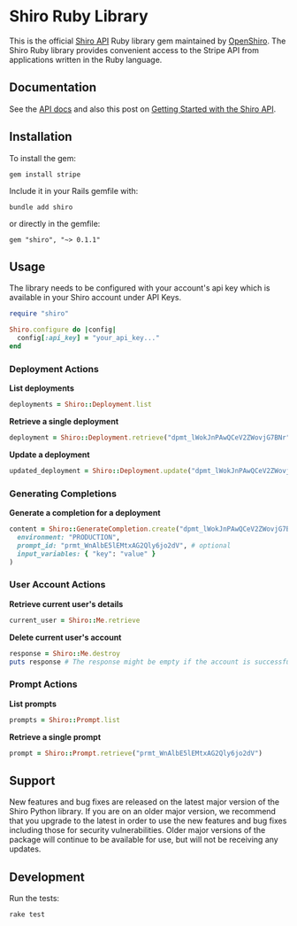 # Shiro Ruby Library

This is the official [Shiro API](https://openshiro.com/api/v1/docs) Ruby library gem maintained by [OpenShiro](https://openshiro.com). The Shiro Ruby library provides convenient access to the Stripe API from applications written in the Ruby language.

## Documentation

See the [API docs](https://openshiro.com/api/v1/docs) and also this post on [Getting Started with the Shiro API](https://openshiro.com/docs/getting-started-with-the-shiro-api).

## Installation

To install the gem:

`gem install stripe`

Include it in your Rails gemfile with:

`bundle add shiro`

or directly in the gemfile:

`gem "shiro", "~> 0.1.1"`

## Usage

The library needs to be configured with your account's api key which is available in your Shiro account under API Keys.

```ruby
require "shiro"

Shiro.configure do |config|
  config[:api_key] = "your_api_key..."
end
```

### Deployment Actions

**List deployments**

```ruby
deployments = Shiro::Deployment.list
```

**Retrieve a single deployment**

```ruby
deployment = Shiro::Deployment.retrieve("dpmt_lWokJnPAwQCeV2ZWovjG7BNr")
```

**Update a deployment**

```ruby
updated_deployment = Shiro::Deployment.update("dpmt_lWokJnPAwQCeV2ZWovjG7BNr", { name: "New Deployment Name" })
```

### Generating Completions

**Generate a completion for a deployment**

```ruby
content = Shiro::GenerateCompletion.create("dpmt_lWokJnPAwQCeV2ZWovjG7BNr",
  environment: "PRODUCTION",
  prompt_id: "prmt_WnAlbE5lEMtxAG2Qly6jo2dV", # optional
  input_variables: { "key": "value" }
)
```

### User Account Actions

**Retrieve current user's details**

```ruby
current_user = Shiro::Me.retrieve
```

**Delete current user's account**

```ruby
response = Shiro::Me.destroy
puts response # The response might be empty if the account is successfully deleted.
```

### Prompt Actions

**List prompts**

```ruby
prompts = Shiro::Prompt.list
```

**Retrieve a single prompt**

```ruby
prompt = Shiro::Prompt.retrieve("prmt_WnAlbE5lEMtxAG2Qly6jo2dV")
```

## Support

New features and bug fixes are released on the latest major version of the Shiro Python library. If you are on an older major version, we recommend that you upgrade to the latest in order to use the new features and bug fixes including those for security vulnerabilities. Older major versions of the package will continue to be available for use, but will not be receiving any updates.

## Development

Run the tests:

```
rake test
```
